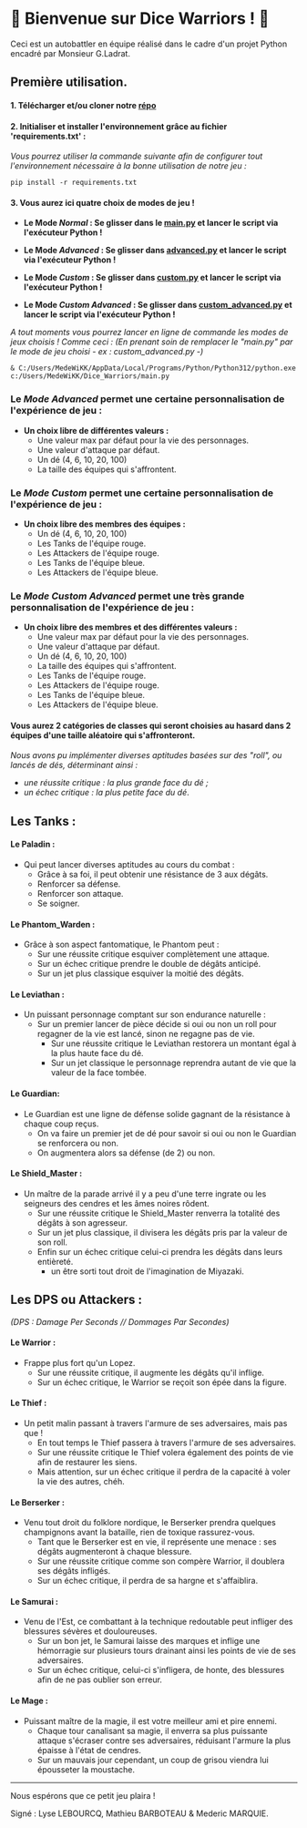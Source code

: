 # 🎲 Bienvenue sur Dice Warriors ! 🎲


Ceci est un autobattler en équipe réalisé dans le cadre d'un projet Python encadré par Monsieur G.Ladrat. 


## Première utilisation. 

#### 1. Télécharger et/ou cloner notre [répo](https://github.com/MeydeyNc/Dice_Warriors.git)

#### 2. Initialiser et installer l'environnement grâce au fichier 'requirements.txt' : 
*Vous pourrez utiliser la commande suivante afin de configurer tout l'environnement nécessaire à la bonne utilisation de notre jeu :* 
````
pip install -r requirements.txt
```` 
#### 3. Vous aurez ici quatre choix de modes de jeu ! 

 - **Le Mode *Normal* : Se glisser dans le [main.py](main.py) et lancer le script via l'exécuteur Python !**

 - **Le Mode *Advanced* : Se glisser dans [advanced.py](advanced.py) et lancer le script via l'exécuteur Python !**

 - **Le Mode *Custom* : Se glisser dans [custom.py](custom.py) et lancer le script via l'exécuteur Python !**

 - **Le Mode *Custom Advanced* : Se glisser dans [custom_advanced.py](custom_advanced.py) et lancer le script via l'exécuteur Python !**

 *A tout moments vous pourrez lancer en ligne de commande les modes de jeux choisis ! Comme ceci : (En prenant soin de remplacer le "main.py" par le mode de jeu choisi - ex : custom_advanced.py -)*
 
 ````
 & C:/Users/MedeWiKK/AppData/Local/Programs/Python/Python312/python.exe c:/Users/MedeWiKK/Dice_Warriors/main.py
 ````

### Le ***Mode Advanced*** permet une certaine personnalisation de l'expérience de jeu : 
 - **Un choix libre de différentes valeurs :** 
      - Une valeur max par défaut pour la vie des personnages.
      - Une valeur d'attaque par défaut.
      - Un dé (4, 6, 10, 20, 100)
      - La taille des équipes qui s'affrontent.


### Le ***Mode Custom*** permet une certaine personnalisation de l'expérience de jeu : 
 - **Un choix libre des membres des équipes :** 
      - Un dé (4, 6, 10, 20, 100)
      - Les Tanks de l'équipe rouge.
      - Les Attackers de l'équipe rouge.
      - Les Tanks de l'équipe bleue.
      - Les Attackers de l'équipe bleue.

### Le ***Mode Custom Advanced*** permet une très grande personnalisation de l'expérience de jeu : 
 - **Un choix libre des membres et des différentes valeurs :** 
      - Une valeur max par défaut pour la vie des personnages.
      - Une valeur d'attaque par défaut.
      - Un dé (4, 6, 10, 20, 100)
      - La taille des équipes qui s'affrontent.
      - Les Tanks de l'équipe rouge.
      - Les Attackers de l'équipe rouge.
      - Les Tanks de l'équipe bleue.
      - Les Attackers de l'équipe bleue.

#### Vous aurez 2 catégories de classes qui seront choisies au hasard dans 2 équipes d'une taille aléatoire qui s'affronteront.

*Nous avons pu implémenter diverses aptitudes basées sur des "roll", ou lancés de dés, déterminant ainsi :* 
   - *une réussite critique : la plus grande face du dé ;* 
   - *un échec critique : la plus petite face du dé*.

## Les Tanks : 

####  Le Paladin : 
   - Qui peut lancer diverses aptitudes au cours du combat : 
      - Grâce à sa foi, il peut obtenir une résistance de 3 aux dégâts. 
      - Renforcer sa défense.
      - Renforcer son attaque.
      - Se soigner.
     
#### Le Phantom_Warden : 
 - Grâce à son aspect fantomatique, le Phantom peut :
   - Sur une réussite critique esquiver complètement une attaque. 
   - Sur un échec critique prendre le double de dégâts anticipé.
   - Sur un jet plus classique esquiver la moitié des dégâts.

#### Le Leviathan : 
   - Un puissant personnage comptant sur son endurance naturelle : 
      - Sur un premier lancer de pièce décide si oui ou non un roll pour regagner de la vie est lancé, sinon ne regagne pas de vie.
         - Sur une réussite critique le Leviathan restorera un montant égal à la plus haute face du dé.
         - Sur un jet classique le personnage reprendra autant de vie que la valeur de la face tombée.

#### Le Guardian:
   - Le Guardian est une ligne de défense solide gagnant de la résistance à chaque coup reçus. 
      - On va faire un premier jet de dé pour savoir si oui ou non le Guardian se renforcera ou non.
      - On augmentera alors sa défense (de 2) ou non.  

#### Le Shield_Master : 
 - Un maître de la parade arrivé il y a peu d'une terre ingrate ou les seigneurs des cendres et les âmes noires rôdent. 
   - Sur une réussite critique le Shield_Master renverra la totalité des dégâts à son agresseur.
   - Sur un jet plus classique, il divisera les dégâts pris par la valeur de son roll.
   - Enfin sur un échec critique celui-ci prendra les dégâts dans leurs entièreté.
      - un être sorti tout droit de l'imagination de Miyazaki.


## Les DPS ou Attackers :
 *(DPS : Damage Per Seconds // Dommages Par Secondes)*

#### Le Warrior : 
   - Frappe plus fort qu'un Lopez. 
      - Sur une réussite critique, il augmente les dégâts qu'il inflige. 
      - Sur un échec critique, le Warrior se reçoit son épée dans la figure. 

#### Le Thief : 
   - Un petit malin passant à travers l'armure de ses adversaires, mais pas que !
      - En tout temps le Thief passera à travers l'armure de ses adversaires.
      - Sur une réussite critique le Thief volera également des points de vie afin de restaurer les siens.
      - Mais attention, sur un échec critique il perdra de la capacité à voler la vie des autres, chéh. 

#### Le Berserker : 
   - Venu tout droit du folklore nordique, le Berserker prendra quelques champignons avant la bataille, rien de toxique rassurez-vous.
      - Tant que le Berserker est en vie, il représente une menace : ses dégâts augmenteront à chaque blessure. 
      - Sur une réussite critique comme son compère Warrior, il doublera ses dégâts infligés.
      - Sur un échec critique, il perdra de sa hargne et s'affaiblira. 

#### Le Samurai : 
   - Venu de l'Est, ce combattant à la technique redoutable peut infliger des blessures sévères et douloureuses.
      - Sur un bon jet, le Samurai laisse des marques et inflige une hémorragie sur plusieurs tours drainant ainsi les points de vie de ses adversaires.
      - Sur un échec critique, celui-ci s'infligera, de honte, des blessures afin de ne pas oublier son erreur.


#### Le Mage : 
   - Puissant maître de la magie, il est votre meilleur ami et pire ennemi. 
      - Chaque tour canalisant sa magie, il enverra sa plus puissante attaque s'écraser contre ses adversaires, réduisant l'armure la plus épaisse à l'état de cendres.
      - Sur un mauvais jour cependant, un coup de grisou viendra lui épousseter la moustache. 

-------



Nous espérons que ce petit jeu plaira ! 

Signé : Lyse LEBOURCQ, Mathieu BARBOTEAU & Mederic MARQUIE.